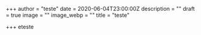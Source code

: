+++
author = "teste"
date = 2020-06-04T23:00:00Z
description = ""
draft = true
image = ""
image_webp = ""
title = "teste"

+++
eteste